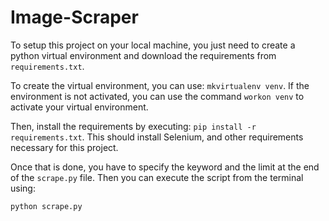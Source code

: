 # Image-Scraper

To setup this project on your local machine, you just need to create a python virtual environment and download the requirements from `requirements.txt`.

To create the virtual environment, you can use:
`mkvirtualenv venv`. If the environment is not activated, you can use the command `workon venv` to activate your virtual environment.

Then, install the requirements by executing: `pip install -r requirements.txt`. This should install Selenium, and other requirements necessary for this project.

Once that is done, you have to specify the keyword and the limit at the end of the `scrape.py` file.
Then you can execute the script from the terminal using:

`python scrape.py`
